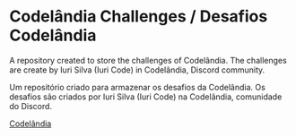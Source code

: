 # Codelândia Challenges / Desafios Codelândia
A repository created to store the challenges of Codelândia. The challenges are create by Iuri Silva (Iuri Code) in Codelândia, 
Discord community.

Um repositório criado para armazenar os desafios da Codelândia. Os desafios são criados por Iuri Silva (Iuri Code) na Codelândia,
comunidade do Discord.

[Codelândia](https://discord.gg/REgf3amZ)
